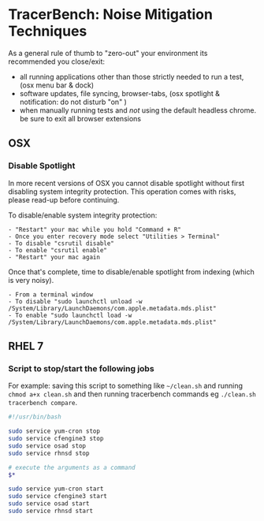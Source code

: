 # TracerBench: Noise Mitigation Techniques

As a general rule of thumb to "zero-out" your environment its recommended you close/exit:

- all running applications other than those strictly needed to run a test, (osx menu bar & dock)
- software updates, file syncing, browser-tabs, (osx spotlight & notification: do not disturb "on" )
- when manually running tests and _not_ using the default headless chrome. be sure to exit all browser extensions

## OSX
### Disable Spotlight
In more recent versions of OSX you cannot disable spotlight without first disabling system integrity protection. This operation comes with risks, please read-up before continuing.

To disable/enable system integrity protection:
```
- "Restart" your mac while you hold "Command + R"
- Once you enter recovery mode select "Utilities > Terminal"
- To disable "csrutil disable"
- To enable "csrutil enable"
- "Restart" your mac again
```

Once that's complete, time to disable/enable spotlight from indexing (which is very noisy).
```
- From a terminal window
- To disable "sudo launchctl unload -w /System/Library/LaunchDaemons/com.apple.metadata.mds.plist"
- To enable "sudo launchctl load -w /System/Library/LaunchDaemons/com.apple.metadata.mds.plist"
```

## RHEL 7
### Script to stop/start the following jobs
For example: saving this script to something like `~/clean.sh` and running `chmod a+x clean.sh` and then running tracerbench commands eg `./clean.sh tracerbench compare`.

```sh
#!/usr/bin/bash

sudo service yum-cron stop
sudo service cfengine3 stop
sudo service osad stop
sudo service rhnsd stop

# execute the arguments as a command
$*

sudo service yum-cron start
sudo service cfengine3 start
sudo service osad start
sudo service rhnsd start
```
